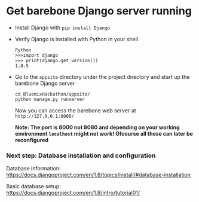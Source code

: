 # Get barebone Django server running

* Install Django with ``pip install Django``
* Verify Django is installed with Python in your shell
  ```
  Python
  >>>import django
  >>> print(django.get_version())
  1.8.5
  ```
* Go to the ``appsite`` directory under the project directory and start up the barebone Django server
  ```
  cd BluemixHackathon/appsite/
  python manage.py runserver
  ```
  Now you can access the barebone web server at ``http://127.0.0.1:8000/``
  
  **Note: The port is 8000 not 8080 and depending on your working environment ``localhost`` might not work! Ofcourse all these can later be reconfigured**

### Next step: Database installation and configuration
Database information: https://docs.djangoproject.com/en/1.8/topics/install/#database-installation

Basic database setup: https://docs.djangoproject.com/en/1.8/intro/tutorial01/ 
